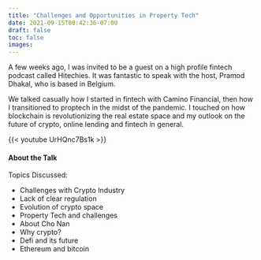 ```yaml
---
title: "Challenges and Opportunities in Property Tech"
date: 2021-09-15T00:42:36-07:00
draft: false
toc: false
images:
---
```


A few weeks ago, I was invited to be a guest on a high profile fintech podcast called Hitechies. It was fantastic to speak with the host, Pramod Dhakal, who is based in Belgium.

We talked casually how I started in fintech with Camino Financial, then how I transitioned to proptech in the midst of the pandemic. I touched on how blockchain is revolutionizing the real estate space and my outlook on the future of crypto, online lending and fintech in general.

{{< youtube UrHQnc7Bs1k >}}

#### About the Talk
Topics Discussed:

- Challenges with Crypto Industry
- Lack of clear regulation
- Evolution of crypto space
- Property Tech and challenges
- About Cho Nan
- Why crypto?
- Defi and its future
- Ethereum and bitcoin